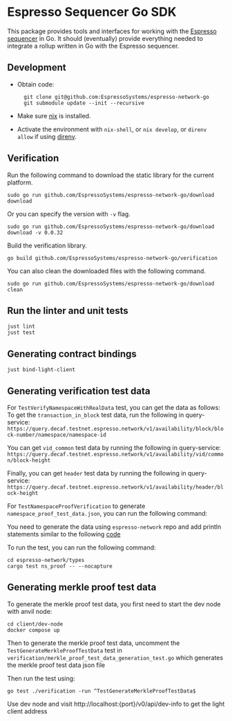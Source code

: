 # Espresso Sequencer Go SDK

This package provides tools and interfaces for working with the
[Espresso sequencer](https://github.com/EspressoSystems/espresso-network) in Go. It should
(eventually) provide everything needed to integrate a rollup written in Go with the Espresso
sequencer.

## Development

- Obtain code:

        git clone git@github.com:EspressoSystems/espresso-network-go
        git submodule update --init --recursive

- Make sure [nix](https://nixos.org/download.html) is installed.
- Activate the environment with `nix-shell`, or `nix develop`, or `direnv allow` if using [direnv](https://direnv.net/).

## Verification

Run the following command to download the static library for the current platform.

    sudo go run github.com/EspressoSystems/espresso-network-go/download download

Or you can specify the version with `-v` flag.

    sudo go run github.com/EspressoSystems/espresso-network-go/download download -v 0.0.32

Build the verification library.

    go build github.com/EspressoSystems/espresso-network-go/verification

You can also clean the downloaded files with the following command.

    sudo go run github.com/EspressoSystems/espresso-network-go/download clean

## Run the linter and unit tests

    just lint
    just test

## Generating contract bindings

    just bind-light-client

## Generating verification test data

For `TestVerifyNamespaceWithRealData` test, you can get the data as follows:
To get the `transaction_in_block` test data, run the following in query-service:
`https://query.decaf.testnet.espresso.network/v1/availability/block/block-number/namespace/namespace-id`

You can get `vid_common` test data by running the following in query-service:
`https://query.decaf.testnet.espresso.network/v1/availability/vid/common/block-height`

Finally, you can get `header` test data by running the following in query-service:
`https://query.decaf.testnet.espresso.network/v1/availability/header/block-height`

For `TestNamespaceProofVerification` to generate `namespace_proof_test_data.json`, you can run the following command:

You need to generate the data using `espresso-network` repo and add println statements similar to the following [code](https://github.com/EspressoSystems/espresso-network/blob/generate-verfification-data/types/src/v0/impls/block/full_payload/ns_proof/avidm.rs#L162-L170)

To run the test, you can run the following command:

```
cd espresso-network/types
cargo test ns_proof -- --nocapture
```

## Generating merkle proof test data

To generate the merkle proof test data, you first need to start the dev node with anvil node:

```
cd client/dev-node
docker compose up
```

Then to generate the merkle proof test data, uncomment the `TestGenerateMerkleProofTestData` test in `verification/merkle_proof_test_data_generation_test.go` which generates the merkle proof test data json file

Then run the test using:

```
go test ./verification -run ^TestGenerateMerkleProofTestData$
```

Use dev node and visit http://localhost:{port}/v0/api/dev-info to get the light client address
